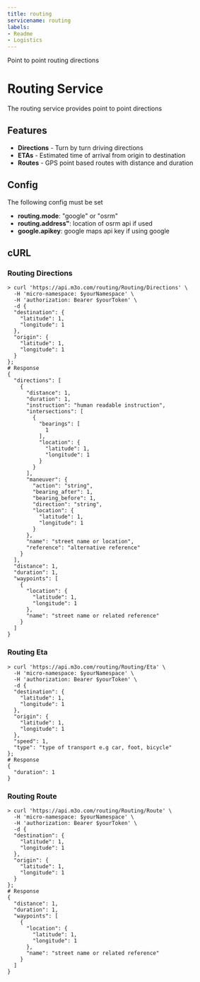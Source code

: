 ```yaml
---
title: routing
servicename: routing
labels: 
- Readme
- Logistics
---
```

Point to point routing directions

# Routing Service

The routing service provides point to point directions

## Features

- **Directions** - Turn by turn driving directions
- **ETAs** - Estimated time of arrival from origin to destination
- **Routes** - GPS point based routes with distance and duration

## Config

The following config must be set

- **routing.mode**: "google" or "osrm"
- **routing.address"**: location of osrm api if used
- **google.apikey**: google maps api key if using google

## cURL


### Routing Directions
<!-- We use the request body description here as endpoint descriptions are not
being lifted correctly from the proto by the openapi spec generator -->

```shell
> curl 'https://api.m3o.com/routing/Routing/Directions' \
  -H 'micro-namespace: $yourNamespace' \
  -H 'authorization: Bearer $yourToken' \
  -d {
  "destination": {
    "latitude": 1,
    "longitude": 1
  },
  "origin": {
    "latitude": 1,
    "longitude": 1
  }
};
# Response
{
  "directions": [
    {
      "distance": 1,
      "duration": 1,
      "instruction": "human readable instruction",
      "intersections": [
        {
          "bearings": [
            1
          ],
          "location": {
            "latitude": 1,
            "longitude": 1
          }
        }
      ],
      "maneuver": {
        "action": "string",
        "bearing_after": 1,
        "bearing_before": 1,
        "direction": "string",
        "location": {
          "latitude": 1,
          "longitude": 1
        }
      },
      "name": "street name or location",
      "reference": "alternative reference"
    }
  ],
  "distance": 1,
  "duration": 1,
  "waypoints": [
    {
      "location": {
        "latitude": 1,
        "longitude": 1
      },
      "name": "street name or related reference"
    }
  ]
}
```


### Routing Eta
<!-- We use the request body description here as endpoint descriptions are not
being lifted correctly from the proto by the openapi spec generator -->

```shell
> curl 'https://api.m3o.com/routing/Routing/Eta' \
  -H 'micro-namespace: $yourNamespace' \
  -H 'authorization: Bearer $yourToken' \
  -d {
  "destination": {
    "latitude": 1,
    "longitude": 1
  },
  "origin": {
    "latitude": 1,
    "longitude": 1
  },
  "speed": 1,
  "type": "type of transport e.g car, foot, bicycle"
};
# Response
{
  "duration": 1
}
```


### Routing Route
<!-- We use the request body description here as endpoint descriptions are not
being lifted correctly from the proto by the openapi spec generator -->

```shell
> curl 'https://api.m3o.com/routing/Routing/Route' \
  -H 'micro-namespace: $yourNamespace' \
  -H 'authorization: Bearer $yourToken' \
  -d {
  "destination": {
    "latitude": 1,
    "longitude": 1
  },
  "origin": {
    "latitude": 1,
    "longitude": 1
  }
};
# Response
{
  "distance": 1,
  "duration": 1,
  "waypoints": [
    {
      "location": {
        "latitude": 1,
        "longitude": 1
      },
      "name": "street name or related reference"
    }
  ]
}
```


